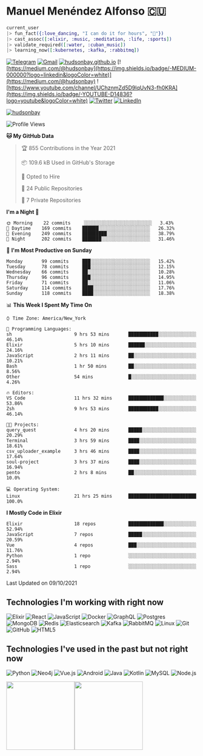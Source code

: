 # Manuel Menéndez Alfonso 🇨🇺

```Elixir
current_user
|> fun_fact({:love_dancing, "I can do it for hours", "🕺"})
|> cast_assoc([:elixir, :music, :meditation, :life, :sports])
|> validate_required([:water, :cuban_music])
|> learning_now([:kubernetes, :kafka, :rabbitmq])
```


[![Telegram](https://img.shields.io/badge/-TELEGRAM-2CA5E0?logo=telegram&logoColor=white)](https://t.me/manuelmenendez) [![Gmail](https://img.shields.io/badge/-GMAIL-D14836?logo=gmail&logoColor=white)](mailto:manuelmenendezalfonso@gmail.com) [![hudsonbay.github.io](https://img.shields.io/badge/-HUDSONBAY.GITHUB.IO-000000)](https://hudsonbay.github.io/) [![https://medium.com/@hudsonbay](https://img.shields.io/badge/-MEDIUM-000000?logo=linkedin&logoColor=white)](https://medium.com/@hudsonbay) ![https://www.youtube.com/channel/UChznmZd5D9lqUvN3-fh0KRA](https://img.shields.io/badge/-YOUTUBE-D14836?logo=youtube&logoColor=white) [![Twitter](https://img.shields.io/badge/-TWITTER-0077B5?logo=twitter&logoColor=white)](https://www.twitter.com/manuelm662) [![LinkedIn](https://img.shields.io/badge/-LINKEDIN-3177C6?logo=linkedin&logoColor=white)](https://www.linkedin.com/in/manuel-menendez-alfonso)

[![hudsonbay](https://github-profile-trophy.vercel.app/?username=hudsonbay)](https://github.com/ryo-ma/github-profile-trophy)

<!--START_SECTION:waka-->
![Profile Views](http://img.shields.io/badge/Profile%20Views-2-blue)

**🐱 My GitHub Data** 

> 🏆 855 Contributions in the Year 2021
 > 
> 📦 109.6 kB Used in GitHub's Storage 
 > 
> 💼 Opted to Hire
 > 
> 📜 24 Public Repositories 
 > 
> 🔑 7 Private Repositories  
 > 
**I'm a Night 🦉** 

```text
🌞 Morning    22 commits     ░░░░░░░░░░░░░░░░░░░░░░░░░   3.43% 
🌆 Daytime    169 commits    ██████░░░░░░░░░░░░░░░░░░░   26.32% 
🌃 Evening    249 commits    █████████░░░░░░░░░░░░░░░░   38.79% 
🌙 Night      202 commits    ███████░░░░░░░░░░░░░░░░░░   31.46%

```
📅 **I'm Most Productive on Sunday** 

```text
Monday       99 commits     ███░░░░░░░░░░░░░░░░░░░░░░   15.42% 
Tuesday      78 commits     ███░░░░░░░░░░░░░░░░░░░░░░   12.15% 
Wednesday    66 commits     ██░░░░░░░░░░░░░░░░░░░░░░░   10.28% 
Thursday     96 commits     ███░░░░░░░░░░░░░░░░░░░░░░   14.95% 
Friday       71 commits     ██░░░░░░░░░░░░░░░░░░░░░░░   11.06% 
Saturday     114 commits    ████░░░░░░░░░░░░░░░░░░░░░   17.76% 
Sunday       118 commits    ████░░░░░░░░░░░░░░░░░░░░░   18.38%

```


📊 **This Week I Spent My Time On** 

```text
⌚︎ Time Zone: America/New_York

💬 Programming Languages: 
sh                       9 hrs 53 mins       ███████████░░░░░░░░░░░░░░   46.14% 
Elixir                   5 hrs 10 mins       ██████░░░░░░░░░░░░░░░░░░░   24.16% 
JavaScript               2 hrs 11 mins       ██░░░░░░░░░░░░░░░░░░░░░░░   10.21% 
Bash                     1 hr 50 mins        ██░░░░░░░░░░░░░░░░░░░░░░░   8.56% 
Other                    54 mins             █░░░░░░░░░░░░░░░░░░░░░░░░   4.26%

🔥 Editors: 
VS Code                  11 hrs 32 mins      █████████████░░░░░░░░░░░░   53.86% 
Zsh                      9 hrs 53 mins       ███████████░░░░░░░░░░░░░░   46.14%

🐱‍💻 Projects: 
query_quest              4 hrs 20 mins       █████░░░░░░░░░░░░░░░░░░░░   20.29% 
Terminal                 3 hrs 59 mins       ████░░░░░░░░░░░░░░░░░░░░░   18.61% 
csv_uploader_example     3 hrs 46 mins       ████░░░░░░░░░░░░░░░░░░░░░   17.64% 
soul-project             3 hrs 37 mins       ████░░░░░░░░░░░░░░░░░░░░░   16.94% 
pento                    2 hrs 8 mins        ██░░░░░░░░░░░░░░░░░░░░░░░   10.0%

💻 Operating System: 
Linux                    21 hrs 25 mins      █████████████████████████   100.0%

```

**I Mostly Code in Elixir** 

```text
Elixir                   18 repos            █████████████░░░░░░░░░░░░   52.94% 
JavaScript               7 repos             █████░░░░░░░░░░░░░░░░░░░░   20.59% 
Vue                      4 repos             ███░░░░░░░░░░░░░░░░░░░░░░   11.76% 
Python                   1 repo              ░░░░░░░░░░░░░░░░░░░░░░░░░   2.94% 
Sass                     1 repo              ░░░░░░░░░░░░░░░░░░░░░░░░░   2.94%

```



 Last Updated on 09/10/2021
<!--END_SECTION:waka-->

## Technologies I'm working with right now

![Elixir](https://img.shields.io/badge/-Elixir-000000?style=flat&logo=Elixir&logoColor=purple) ![React](https://img.shields.io/badge/-React-000000?style=flat&logo=react) ![JavaScript](https://img.shields.io/badge/-JavaScript-000000?style=flat&logo=javascript) ![Docker](https://img.shields.io/badge/-Docker-000000?style=flat&logo=docker) ![GraphQL](https://img.shields.io/badge/-GraphQL-000000?style=flat&logo=graphql&logoColor=red) ![Postgres](https://img.shields.io/badge/-Postgres-000000?style=flat&logo=Postgresql&logoColor=blue) ![MongoDB](https://img.shields.io/badge/-MongoDB-000000?style=flat&logo=mongodb&logoColor=green) ![Redis](https://img.shields.io/badge/-Redis-000000?style=flat&logo=redis) ![Elasticsearch](https://img.shields.io/badge/-Elasticsearch-000000?style=flat&logo=elasticsearch) ![Kafka](https://img.shields.io/badge/-Kafka-000000?style=flat&logo=apache-kafka) ![RabbitMQ](https://img.shields.io/badge/-RabbitMQ-000000?style=flat&logo=rabbitmq) ![Linux](https://img.shields.io/badge/-Linux-000000?style=flat&logo=linux&logoColor=FCC624) ![Git](https://img.shields.io/badge/-Git-000000?style=flat&logo=git&logoColor=F05032) ![GitHub](https://img.shields.io/badge/-GitHub-000000?style=flat&logo=github&logoColor=FFFFFF) ![HTML5](https://img.shields.io/badge/-HTML5-000000?style=flat&logo=HTML5)

## Technologies I've used in the past but not right now

![Python](https://img.shields.io/badge/-Python-000000?style=flat&logo=python) ![Neo4j](https://img.shields.io/badge/-Neo4j-000000?style=flat&logo=neo4j) ![Vue.js](https://img.shields.io/badge/-Vue.js-000000?style=flat&logo=vue.js&logoColor=339933) ![Android](https://img.shields.io/badge/-Android-000000?style=flat&logo=Android) ![Java](https://img.shields.io/badge/-Java-000000?style=flat&logo=Java&logoColor=007396) ![Kotlin](https://img.shields.io/badge/-KOTLIN-000000?style=flat&logo=KOTLIN) ![MySQL](https://img.shields.io/badge/-MySQL-000000?style=flat&logo=MySQL) ![Node.js](https://img.shields.io/badge/-Node.js-000000?style=flat&logo=node.js&logoColor=339933)

[<img height="180em" src="https://github-readme-stats.vercel.app/api?username=hudsonbay&amp;show_icons=true&amp;theme=merko&amp;include_all_commits=true&amp;count_private=true" class="jop-noMdConv">](https://github.com/hudsonbay)[<img height="180em" src="https://github-readme-stats.vercel.app/api/top-langs/?username=hudsonbay&amp;layout=compact&amp;langs_count=10&amp;theme=merko" class="jop-noMdConv">](https://github.com/hudsonbay)
